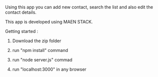 Using this app you can add new contact, search the list and 
also edit the contact details.

This app is developed using MAEN STACK.



Getting started : 

1. Download the zip folder

2. run "npm install" command

3. run "node server.js" commad

4. run "localhost:3000" in any browser